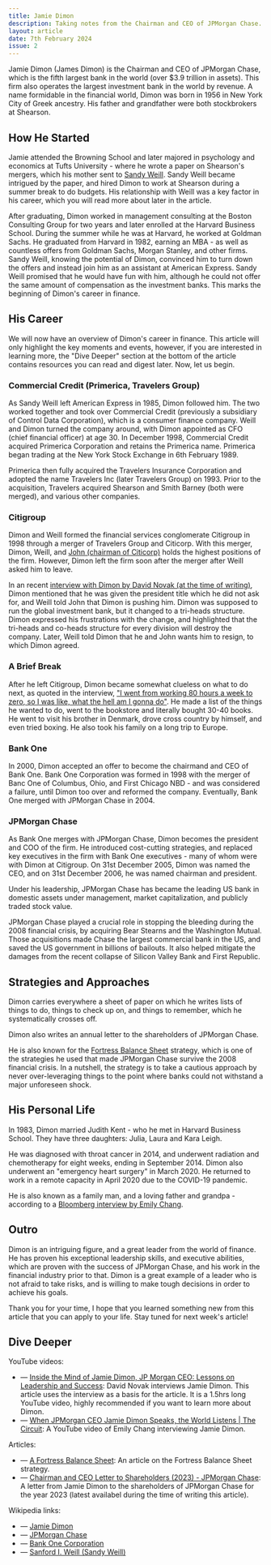 ```yaml
---
title: Jamie Dimon
description: Taking notes from the Chairman and CEO of JPMorgan Chase.
layout: article
date: 7th February 2024
issue: 2
---
```


Jamie Dimon (James Dimon) is the Chairman and CEO of JPMorgan Chase, which is the fifth largest bank in the world (over $3.9 trillion in assets). This firm also operates the largest investment bank in the world by revenue. A name formidable in the financial world, Dimon was born in 1956 in New York City of Greek ancestry. His father and grandfather were both stockbrokers at Shearson.

## How He Started

Jamie attended the Browning School and later majored in psychology and economics at Tufts University - where he wrote a paper on Shearson's mergers, which his mother sent to [Sandy Weill](https://en.wikipedia.org/wiki/Sanford_I._Weill). Sandy Weill became intrigued by the paper, and hired Dimon to work at Shearson during a summer break to do budgets. His relationship with Weill was a key factor in his career, which you will read more about later in the article.

After graduating, Dimon worked in management consulting at the Boston Consulting Group for two years and later enrolled at the Harvard Business School. During the summer while he was at Harvard, he worked at Goldman Sachs. He graduated from Harvard in 1982, earning an MBA - as well as countless offers from Goldman Sachs, Morgan Stanley, and other firms. Sandy Weill, knowing the potential of Dimon, convinced him to turn down the offers and instead join him as an assistant at American Express. Sandy Weill promised that he would have fun with him, although he could not offer the same amount of compensation as the investment banks. This marks the beginning of Dimon's career in finance.

## His Career

We will now have an overview of Dimon's career in finance. This article will only highlight the key moments and events, however, if you are interested in learning more, the "Dive Deeper" section at the bottom of the article contains resources you can read and digest later. Now, let us begin.

### Commercial Credit (Primerica, Travelers Group)

As Sandy Weill left American Express in 1985, Dimon followed him. The two worked together and took over Commercial Credit (previously a subsidiary of Control Data Corporation), which is a consumer finance company. Weill and Dimon turned the company around, with Dimon appointed as CFO (chief financial officer) at age 30. In December 1998, Commercial Credit acquired Primerica Corporation and retains the Primerica name. Primerica began trading at the New York Stock Exchange in 6th February 1989.

Primerica then fully acquired the Travelers Insurance Corporation and adopted the name Travelers Inc (later Travelers Group) on 1993. Prior to the acquisition, Travelers acquired Shearson and Smith Barney (both were merged), and various other companies.

### Citigroup

Dimon and Weill formed the financial services conglomerate Citigroup in 1998 through a merger of Travelers Group and Citicorp. With this merger, Dimon, Weill, and [John (chairman of Citicorp)](https://en.wikipedia.org/wiki/John_S._Reed) holds the highest positions of the firm. However, Dimon left the firm soon after the merger after Weill asked him to leave.

In an recent [interview with Dimon by David Novak (at the time of writing)](https://youtu.be/Xh6l39k3ngE?si=v2y3acq7mPIUAv-s), Dimon mentioned that he was given the president title which he did not ask for, and Weill told John that Dimon is pushing him. Dimon was supposed to run the global investment bank, but it changed to a tri-heads structure. Dimon expressed his frustrations with the change, and highlighted that the tri-heads and co-heads structure for every division will destroy the company. Later, Weill told Dimon that he and John wants him to resign, to which Dimon agreed.

### A Brief Break

After he left Citigroup, Dimon became somewhat clueless on what to do next, as quoted in the interview, ["I went from working 80 hours a week to zero, so I was like, what the hell am I gonna do"](https://youtu.be/Xh6l39k3ngE?si=Dx3T5W-VlyBbKzPH&t=2201). He made a list of the things he wanted to do, went to the bookstore and literally bought 30-40 books. He went to visit his brother in Denmark, drove cross country by himself, and even tried boxing. He also took his family on a long trip to Europe.

### Bank One

In 2000, Dimon accepted an offer to become the chairmand and CEO of Bank One. Bank One Corporation was formed in 1998 with the merger of Banc One of Columbus, Ohio, and First Chicago NBD - and was considered a failure, until Dimon too over and reformed the company. Eventually, Bank One merged with JPMorgan Chase in 2004.

### JPMorgan Chase

As Bank One merges with JPMorgan Chase, Dimon becomes the president and COO of the firm. He introduced cost-cutting strategies, and replaced key executives in the firm with Bank One executives - many of whom were with Dimon at Citigroup. On 31st December 2005, Dimon was named the CEO, and on 31st December 2006, he was named chairman and president.

Under his leadership, JPMorgan Chase has became the leading US bank in domestic assets under management, market capitalization, and publicly traded stock value.

JPMorgan Chase played a crucial role in stopping the bleeding during the 2008 financial crisis, by acquiring Bear Stearns and the Washington Mutual. Those acquisitions made Chase the largest commercial bank in the US, and saved the US government in billions of bailouts. It also helped mitigate the damages from the recent collapse of Silicon Valley Bank and First Republic.

## Strategies and Approaches

Dimon carries everywhere a sheet of paper on which he writes lists of things to do, things to check up on, and things to remember, which he systematically crosses off.

Dimon also writes an annual letter to the shareholders of JPMorgan Chase.

He is also known for the [Fortress Balance Sheet](https://www.cfo.com/news/a-fortress-balance-sheet/669932/) strategy, which is one of the strategies he used that made JPMorgan Chase survive the 2008 financial crisis. In a nutshell, the strategy is to take a cautious approach by never over-leveraging things to the point where banks could not withstand a major unforeseen shock.

## His Personal Life

In 1983, Dimon married Judith Kent - who he met in Harvard Business School. They have three daughters: Julia, Laura and Kara Leigh.

He was diagnosed with throat cancer in 2014, and underwent radiation and chemotherapy for eight weeks, ending in September 2014. Dimon also underwent an "emergency heart surgery" in March 2020. He returned to work in a remote capacity in April 2020 due to the COVID-19 pandemic.

He is also known as a family man, and a loving father and grandpa - according to a [Bloomberg interview by Emily Chang](https://youtu.be/9Kl-wO_j5GM?si=mEbRYI0d9DdEHfZi).

## Outro

Dimon is an intriguing figure, and a great leader from the world of finance. He has proven his exceptional leadership skills, and executive abilities, which are proven with the success of JPMorgan Chase, and his work in the financial industry prior to that. Dimon is a great example of a leader who is not afraid to take risks, and is willing to make tough decisions in order to achieve his goals.

Thank you for your time, I hope that you learned something new from this article that you can apply to your life. Stay tuned for next week's article!

## Dive Deeper

YouTube videos:

- — [Inside the Mind of Jamie Dimon, JP Morgan CEO: Lessons on Leadership and Success](https://youtu.be/Xh6l39k3ngE?si=NorLEpJxAtgbgslZ): David Novak interviews Jamie Dimon. This article uses the interview as a basis for the article. It is a 1.5hrs long YouTube video, highly recommended if you want to learn more about Dimon.
- — [When JPMorgan CEO Jamie Dimon Speaks, the World Listens | The Circuit](https://youtu.be/9Kl-wO_j5GM?si=mEbRYI0d9DdEHfZi): A YouTube video of Emily Chang interviewing Jamie Dimon.

Articles:

- — [A Fortress Balance Sheet](https://www.cfo.com/news/a-fortress-balance-sheet/669932/): An article on the Fortress Balance Sheet strategy.
- — [Chairman and CEO Letter to Shareholders (2023) - JPMorgan Chase](https://www.jpmorganchase.com/ir/annual-report/2023/ar-ceo-letters): A letter from Jamie Dimon to the shareholders of JPMorgan Chase for the year 2023 (latest availabel during the time of writing this article).

Wikipedia links:

- — [Jamie Dimon](https://en.wikipedia.org/wiki/Jamie_Dimon)
- — [JPMorgan Chase](https://en.wikipedia.org/wiki/JPMorgan_Chase)
- — [Bank One Corporation](https://en.wikipedia.org/wiki/Bank_One_Corporation)
- — [Sanford I. Weill (Sandy Weill)](https://en.wikipedia.org/wiki/Sanford_I._Weill)
